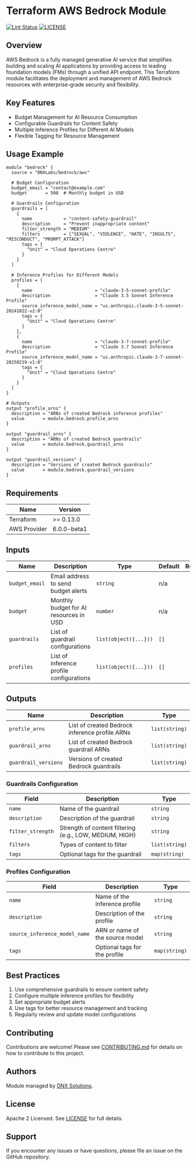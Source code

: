 # Terraform AWS Bedrock Module

[![Lint Status](https://github.com/DNXLabs/terraform-aws-bedrock/workflows/Lint/badge.svg)](https://github.com/DNXLabs/terraform-aws-bedrock/actions)
[![LICENSE](https://img.shields.io/github/license/DNXLabs/terraform-aws-bedrock)](https://github.com/DNXLabs/terraform-aws-bedrock/blob/master/LICENSE)

## Overview

AWS Bedrock is a fully managed generative AI service that simplifies building and scaling AI applications by providing access to leading foundation models (FMs) through a unified API endpoint. This Terraform module facilitates the deployment and management of AWS Bedrock resources with enterprise-grade security and flexibility.

## Key Features

- Budget Management for AI Resource Consumption
- Configurable Guardrails for Content Safety
- Multiple Inference Profiles for Different AI Models
- Flexible Tagging for Resource Management

## Usage Example

```hcl
module "bedrock" {
  source = "DNXLabs/bedrock/aws"

  # Budget Configuration
  budget_email = "contact@example.com"
  budget       = 500  # Monthly budget in USD

  # Guardrails Configuration
  guardrails = [
    {
      name            = "content-safety-guardrail"
      description     = "Prevent inappropriate content"
      filter_strength = "MEDIUM"
      filters         = ["SEXUAL", "VIOLENCE", "HATE", "INSULTS", "MISCONDUCT", "PROMPT_ATTACK"]
      tags = {
        "Unit" = "Cloud Operations Centre"
      }
    }
  ]

  # Inference Profiles for Different Models
  profiles = [
    {
      name                        = "claude-3-5-sonnet-profile"
      description                 = "Claude 3.5 Sonnet Inference Profile"
      source_inference_model_name = "us.anthropic.claude-3-5-sonnet-20241022-v2:0"
      tags = {
        "Unit" = "Cloud Operations Centre"
      }
    },
    {
      name                        = "claude-3-7-sonnet-profile"
      description                 = "Claude 3.7 Sonnet Inference Profile"
      source_inference_model_name = "us.anthropic.claude-3-7-sonnet-20250219-v1:0"
      tags = {
        "Unit" = "Cloud Operations Centre"
      }
    }
  ]
}

# Outputs
output "profile_arns" {
  description = "ARNs of created Bedrock inference profiles"
  value       = module.bedrock.profile_arns
}

output "guardrail_arns" {
  description = "ARNs of created Bedrock guardrails"
  value       = module.bedrock.guardrail_arns
}

output "guardrail_versions" {
  description = "Versions of created Bedrock guardrails"
  value       = module.bedrock.guardrail_versions
}
```

<!--- BEGIN_TF_DOCS --->

## Requirements

| Name | Version |
|------|---------|
| Terraform | >= 0.13.0 |
| AWS Provider | 6.0.0-beta1 |

## Inputs

| Name | Description | Type | Default | Required |
|------|-------------|------|---------|:--------:|
| `budget_email` | Email address to send budget alerts | `string` | n/a | yes |
| `budget` | Monthly budget for AI resources in USD | `number` | n/a | yes |
| `guardrails` | List of guardrail configurations | `list(object({...}))` | `[]` | no |
| `profiles` | List of inference profile configurations | `list(object({...}))` | `[]` | no |

## Outputs

| Name | Description | Type |
|------|-------------|------|
| `profile_arns` | List of created Bedrock inference profile ARNs | `list(string)` |
| `guardrail_arns` | List of created Bedrock guardrail ARNs | `list(string)` |
| `guardrail_versions` | Versions of created Bedrock guardrails | `list(string)` |

<!--- END_TF_DOCS --->

### Guardrails Configuration
| Field | Description | Type | 
|-------|-------------|------|
| `name` | Name of the guardrail | `string` |
| `description` | Description of the guardrail | `string` |
| `filter_strength` | Strength of content filtering (e.g., LOW, MEDIUM, HIGH) | `string` |
| `filters` | Types of content to filter | `list(string)` |
| `tags` | Optional tags for the guardrail | `map(string)` |

### Profiles Configuration
| Field | Description | Type | 
|-------|-------------|------|
| `name` | Name of the inference profile | `string` |
| `description` | Description of the profile | `string` |
| `source_inference_model_name` | ARN or name of the source model | `string` |
| `tags` | Optional tags for the profile | `map(string)` |

## Best Practices
1. Use comprehensive guardrails to ensure content safety
2. Configure multiple inference profiles for flexibility
3. Set appropriate budget alerts
4. Use tags for better resource management and tracking
5. Regularly review and update model configurations

## Contributing

Contributions are welcome! Please see [CONTRIBUTING.md](CONTRIBUTING.md) for details on how to contribute to this project.

## Authors

Module managed by [DNX Solutions](https://github.com/DNXLabs).

## License

Apache 2 Licensed. See [LICENSE](https://github.com/DNXLabs/terraform-aws-bedrock/blob/master/LICENSE) for full details.

## Support

If you encounter any issues or have questions, please file an issue on the GitHub repository.
